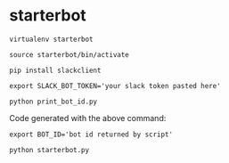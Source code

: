 # starterbot
``` virtualenv starterbot ```

``` source starterbot/bin/activate ```

``` pip install slackclient ```

``` export SLACK_BOT_TOKEN='your slack token pasted here' ```

``` python print_bot_id.py ```

Code generated with the above command:

``` export BOT_ID='bot id returned by script' ```

``` python starterbot.py ```
